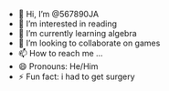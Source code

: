 - 👋 Hi, I’m @567890JA
- 👀 I’m interested in reading
- 🌱 I’m currently learning algebra
- 💞️ I’m looking to collaborate on games
- 📫 How to reach me ...
- 😄 Pronouns: He/Him
- ⚡ Fun fact: i had to get surgery

<!---
567890JA/567890JA is a ✨ special ✨ repository because its `README.md` (this file) appears on your GitHub profile.
You can click the Preview link to take a look at your changes.
--->
